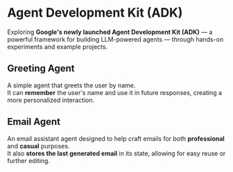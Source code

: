 # Agent Development Kit (ADK)

Exploring **Google's newly launched Agent Development Kit (ADK)** — a powerful framework for building LLM-powered agents — through hands-on experiments and example projects.

## Greeting Agent

A simple agent that greets the user by name.  
It can **remember** the user's name and use it in future responses, creating a more personalized interaction.

## Email Agent

An email assistant agent designed to help craft emails for both **professional** and **casual** purposes.  
It also **stores the last generated email** in its state, allowing for easy reuse or further editing.
